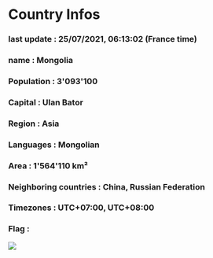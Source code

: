 # Country  Infos
### last update : 25/07/2021, 06:13:02 (France time)

### name : Mongolia
### Population : 3'093'100
### Capital : Ulan Bator
### Region : Asia
### Languages : Mongolian
### Area : 1'564'110 km²
### Neighboring countries : China, Russian Federation
### Timezones : UTC+07:00, UTC+08:00

### Flag :
![](https://restcountries.eu/data/mng.svg)